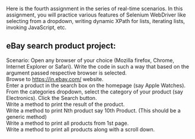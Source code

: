 Here is the fourth assignment in the series of real-time scenarios. In this assignment, you will practice various features of Selenium WebDriver like selecting from a dropdown, writing dynamic XPath for lists, iterating lists, invoking JavaScript, etc.<br>

## eBay search product project:


Scenario:
Open any browser of your choice (Mozilla firefox, Chrome, Internet Explorer or Safari). Write the code in such a way that based on the argument passed respective browser is selected.<br>
Browse to https://in.ebay.com/ website.<br>
Enter a product in the search box on the homepage (say Apple Watches).<br>
From the categories dropdown, select the category of your product (say Electronics).
Click the Search button.<br>
Write a method to print the result of the product.<br>
Write a method to print Nth product say 10th Product. (This should be a generic method)<br>
Write a method to print all products from 1st page.<br>
Write a method to print all products along with a scroll down.<br>
